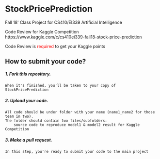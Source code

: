# StockPricePrediction
Fall 18' Class Project for CS410/EI339 Artificial Intelligence

Code Review for Kaggle Competition https://www.kaggle.com/c/cs410ei339-fall18-stock-price-prediction

Code Review is <font color=red> required </font> to get your Kaggle points

## How to submit your code?
##### 1. Fork this repository. 
    When it's finished, you'll be taken to your copy of StockPricePrediction
##### 2. Upload your code. 
    All code should be under folder with your name (name1_name2 for those team in two). 
    The folder should contain two files/subfolders: 
        source code to reproduce model1 & model2 result for Kaggle Competition
##### 3. Make a pull request.
    In this step, you're ready to submit your code to the main project
